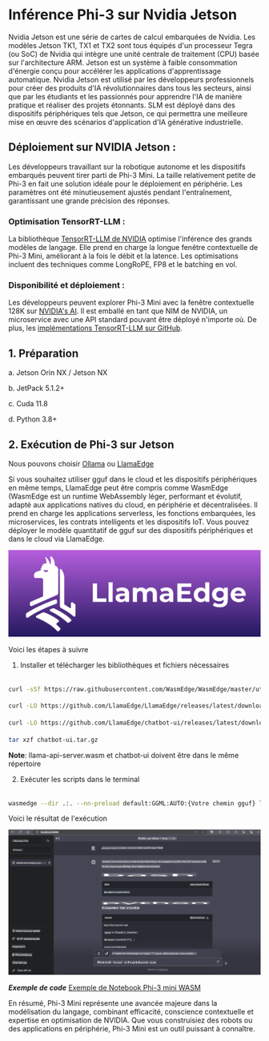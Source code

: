 # **Inférence Phi-3 sur Nvidia Jetson**

Nvidia Jetson est une série de cartes de calcul embarquées de Nvidia. Les modèles Jetson TK1, TX1 et TX2 sont tous équipés d'un processeur Tegra (ou SoC) de Nvidia qui intègre une unité centrale de traitement (CPU) basée sur l'architecture ARM. Jetson est un système à faible consommation d'énergie conçu pour accélérer les applications d'apprentissage automatique. Nvidia Jetson est utilisé par les développeurs professionnels pour créer des produits d'IA révolutionnaires dans tous les secteurs, ainsi que par les étudiants et les passionnés pour apprendre l'IA de manière pratique et réaliser des projets étonnants. SLM est déployé dans des dispositifs périphériques tels que Jetson, ce qui permettra une meilleure mise en œuvre des scénarios d'application d'IA générative industrielle.

## Déploiement sur NVIDIA Jetson :
Les développeurs travaillant sur la robotique autonome et les dispositifs embarqués peuvent tirer parti de Phi-3 Mini. La taille relativement petite de Phi-3 en fait une solution idéale pour le déploiement en périphérie. Les paramètres ont été minutieusement ajustés pendant l'entraînement, garantissant une grande précision des réponses.

### Optimisation TensorRT-LLM :
La bibliothèque [TensorRT-LLM de NVIDIA](https://github.com/NVIDIA/TensorRT-LLM?WT.mc_id=aiml-138114-kinfeylo) optimise l'inférence des grands modèles de langage. Elle prend en charge la longue fenêtre contextuelle de Phi-3 Mini, améliorant à la fois le débit et la latence. Les optimisations incluent des techniques comme LongRoPE, FP8 et le batching en vol.

### Disponibilité et déploiement :
Les développeurs peuvent explorer Phi-3 Mini avec la fenêtre contextuelle 128K sur [NVIDIA's AI](https://www.nvidia.com/en-us/ai-data-science/generative-ai/). Il est emballé en tant que NIM de NVIDIA, un microservice avec une API standard pouvant être déployé n'importe où. De plus, les [implémentations TensorRT-LLM sur GitHub](https://github.com/NVIDIA/TensorRT-LLM).

## **1. Préparation**

a. Jetson Orin NX / Jetson NX

b. JetPack 5.1.2+
   
c. Cuda 11.8
   
d. Python 3.8+

## **2. Exécution de Phi-3 sur Jetson**

Nous pouvons choisir [Ollama](https://ollama.com) ou [LlamaEdge](https://llamaedge.com)

Si vous souhaitez utiliser gguf dans le cloud et les dispositifs périphériques en même temps, LlamaEdge peut être compris comme WasmEdge (WasmEdge est un runtime WebAssembly léger, performant et évolutif, adapté aux applications natives du cloud, en périphérie et décentralisées. Il prend en charge les applications serverless, les fonctions embarquées, les microservices, les contrats intelligents et les dispositifs IoT. Vous pouvez déployer le modèle quantitatif de gguf sur des dispositifs périphériques et dans le cloud via LlamaEdge.

![llamaedge](../../../../translated_images/llamaedge.d1314f30755868575f55e27125fdd9838b6962e3bce66c9bd21eaffebfcf57b9.fr.jpg)

Voici les étapes à suivre

1. Installer et télécharger les bibliothèques et fichiers nécessaires

```bash

curl -sSf https://raw.githubusercontent.com/WasmEdge/WasmEdge/master/utils/install.sh | bash -s -- --plugin wasi_nn-ggml

curl -LO https://github.com/LlamaEdge/LlamaEdge/releases/latest/download/llama-api-server.wasm

curl -LO https://github.com/LlamaEdge/chatbot-ui/releases/latest/download/chatbot-ui.tar.gz

tar xzf chatbot-ui.tar.gz

```

**Note**: llama-api-server.wasm et chatbot-ui doivent être dans le même répertoire

2. Exécuter les scripts dans le terminal

```bash

wasmedge --dir .:. --nn-preload default:GGML:AUTO:{Votre chemin gguf} llama-api-server.wasm -p phi-3-chat

```

Voici le résultat de l'exécution

![llamaedgerun](../../../../translated_images/llamaedgerun.fcb0c81257035c00b2a9ec7d2f541d64f9f357eec4adf45f5c951c4c06cd1df9.fr.png)

***Exemple de code*** [Exemple de Notebook Phi-3 mini WASM](https://github.com/Azure-Samples/Phi-3MiniSamples/tree/main/wasm)

En résumé, Phi-3 Mini représente une avancée majeure dans la modélisation du langage, combinant efficacité, conscience contextuelle et expertise en optimisation de NVIDIA. Que vous construisiez des robots ou des applications en périphérie, Phi-3 Mini est un outil puissant à connaître.

